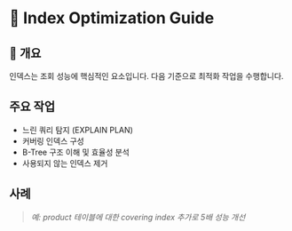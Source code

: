 # 🚀 Index Optimization Guide

## 📌 개요
인덱스는 조회 성능에 핵심적인 요소입니다. 다음 기준으로 최적화 작업을 수행합니다.

## 주요 작업
- 느린 쿼리 탐지 (EXPLAIN PLAN)
- 커버링 인덱스 구성
- B-Tree 구조 이해 및 효율성 분석
- 사용되지 않는 인덱스 제거

## 사례
> *예: product 테이블에 대한 covering index 추가로 5배 성능 개선*
